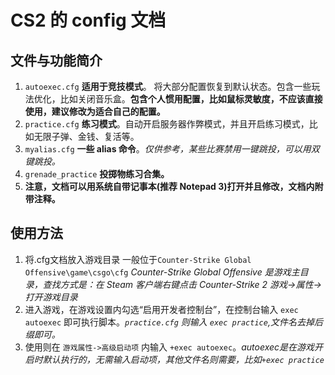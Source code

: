 # CS2 的 config 文档 
## 文件与功能简介
1. `autoexec.cfg`
**适用于竞技模式**。 将大部分配置恢复到默认状态。包含一些玩法优化，比如关闭音乐盒。**包含个人惯用配置，比如鼠标灵敏度，不应该直接使用，建议修改为适合自己的配置。**
2. `practice.cfg`
**练习模式**。自动开启服务器作弊模式，并且开启练习模式，比如无限子弹、金钱、复活等。
3. `myalias.cfg`
**一些 alias 命令**。*仅供参考，某些比赛禁用一键跳投，可以用双键跳投。*
4.  `grenade_practice` **投掷物练习合集。**
4. **注意，文档可以用系统自带记事本(推荐 Notepad 3)打开并且修改，文档内附带注释。**
## 使用方法
1. 将.cfg文档放入游戏目录
一般位于`Counter-Strike Global Offensive\game\csgo\cfg`
*Counter-Strike Global Offensive 是游戏主目录，查找方式是：在 Steam 客户端右键点击 Counter-Strike 2 游戏->属性->打开游戏目录*
2. 进入游戏，在游戏设置内勾选“启用开发者控制台”，在控制台输入 `exec autoexec` 即可执行脚本。*`practice.cfg` 则输入 `exec practice`,文件名去掉后缀即可。*
3. 使用则在 `游戏属性->高级启动项` 内输入 `+exec autoexec`。*autoexec是在游戏开启时默认执行的，无需输入启动项，其他文件名则需要，比如`+exec practice`*
